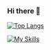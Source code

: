 ### Hi there 👋
[![Top Langs](https://github-readme-stats-git-masterrstaa-rickstaa.vercel.app/api/top-langs/?username=MaxKej&hide=HLSL,ShaderLab&count_private=true)](https://github.com/anuraghazra/github-readme-stats)

[![My Skills](https://skillicons.dev/icons?i=fortran,c,cpp,cs,js,java,py,dotnet,vim,vscode,visualstudio,idea,unity,mongodb&perline=7)](https://skillicons.dev)
<!--
**MaxKej/MaxKej** is a ✨ _special_ ✨ repository because its `README.md` (this file) appears on your GitHub profile.

Here are some ideas to get you started:

- 🔭 I’m currently working on ...
- 🌱 I’m currently learning ...
- 👯 I’m looking to collaborate on ...
- 🤔 I’m looking for help with ...
- 💬 Ask me about ...
- 📫 How to reach me: ...
- 😄 Pronouns: ...
- ⚡ Fun fact: ...
-->
